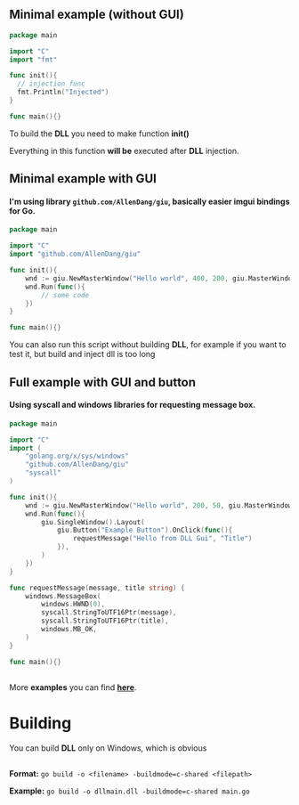 ## Minimal example (without GUI)

```go
package main

import "C"
import "fmt"

func init(){
  // injection func
  fmt.Println("Injected")
}

func main(){}
```
To build the **DLL** you need to make function **init()**

Everything in this function **will be** executed after **DLL** injection.

## Minimal example with GUI
#### I'm using library `github.com/AllenDang/giu`, basically easier imgui bindings for Go.

```go
package main

import "C"
import "github.com/AllenDang/giu"

func init(){
	wnd := giu.NewMasterWindow("Hello world", 400, 200, giu.MasterWindowFlagsNotResizable)
	wnd.Run(func(){
		// some code
	})
}

func main(){}
```
You can also run this script without building **DLL**, for example if you want to test it, but build and inject dll is too long

## Full example with GUI and button
#### Using syscall and windows libraries for requesting message box.
```go
package main

import "C"
import (
    "golang.org/x/sys/windows"
    "github.com/AllenDang/giu"
    "syscall"
)

func init(){
	wnd := giu.NewMasterWindow("Hello world", 200, 50, giu.MasterWindowFlagsNotResizable)
	wnd.Run(func(){
		giu.SingleWindow().Layout(
			giu.Button("Example Button").OnClick(func(){
				requestMessage("Hello from DLL Gui", "Title")
			}),
		)
	})
}

func requestMessage(message, title string) {
	windows.MessageBox(
		windows.HWND(0),
		syscall.StringToUTF16Ptr(message),
		syscall.StringToUTF16Ptr(title),
		windows.MB_OK,
	)
}

func main(){}
```
##
More **examples** you can find **[here](https://github.com/AllenDang/giu/tree/master/examples)**.
# Building
You can build **DLL** only on Windows, which is obvious
##
**Format:**
`
go build -o <filename> -buildmode=c-shared <filepath>
`

**Example:**
`
go build -o dllmain.dll -buildmode=c-shared main.go
`
